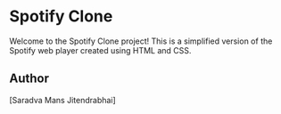 # Spotify Clone

Welcome to the Spotify Clone project! This is a simplified version of the Spotify web player created using HTML and CSS.

## Author

[Saradva Mans Jitendrabhai]
